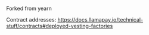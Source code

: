 Forked from yearn

Contract addresses: https://docs.llamapay.io/technical-stuff/contracts#deployed-vesting-factories
